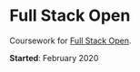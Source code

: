 # Full Stack Open
Coursework for [Full Stack Open](https://fullstackopen.com/en).

**Started**: February 2020
